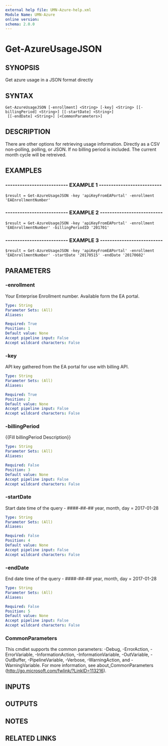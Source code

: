 ```yaml
---
external help file: UMN-Azure-help.xml
Module Name: UMN-Azure
online version: 
schema: 2.0.0
---
```


# Get-AzureUsageJSON

## SYNOPSIS
Get azure usage in a JSON format directly

## SYNTAX

```
Get-AzureUsageJSON [-enrollment] <String> [-key] <String> [[-billingPeriod] <String>] [[-startDate] <String>]
 [[-endDate] <String>] [<CommonParameters>]
```

## DESCRIPTION
There are other options for retrieving usage information.
Directly as a CSV non-polling, polling, or JSON.
If no billing period is included.
The current month cycle will be retreived.

## EXAMPLES

### -------------------------- EXAMPLE 1 --------------------------
```
$result = Get-AzureUsageJSON -key 'apiKeyFromEAPortal' -enrollment 'EAEnrollmentNumber'
```

### -------------------------- EXAMPLE 2 --------------------------
```
$result = Get-AzureUsageJSON -key 'apiKeyFromEAPortal' -enrollment 'EAEnrollmentNumber' -billingPeriodID '201701'
```

### -------------------------- EXAMPLE 3 --------------------------
```
$result = Get-AzureUsageJSON -key 'apiKeyFromEAPortal' -enrollment 'EAEnrollmentNumber' -startDate '20170515' -endDate '20170602'
```

## PARAMETERS

### -enrollment
Your Enterprise Enrollment number.
Available form the EA portal.

```yaml
Type: String
Parameter Sets: (All)
Aliases: 

Required: True
Position: 1
Default value: None
Accept pipeline input: False
Accept wildcard characters: False
```

### -key
API key gathered from the EA portal for use with billing API.

```yaml
Type: String
Parameter Sets: (All)
Aliases: 

Required: True
Position: 2
Default value: None
Accept pipeline input: False
Accept wildcard characters: False
```

### -billingPeriod
{{Fill billingPeriod Description}}

```yaml
Type: String
Parameter Sets: (All)
Aliases: 

Required: False
Position: 3
Default value: None
Accept pipeline input: False
Accept wildcard characters: False
```

### -startDate
Start date time of the query - ####-##-## year, month, day = 2017-01-28

```yaml
Type: String
Parameter Sets: (All)
Aliases: 

Required: False
Position: 4
Default value: None
Accept pipeline input: False
Accept wildcard characters: False
```

### -endDate
End date time of the query - ####-##-## year, month, day = 2017-01-28

```yaml
Type: String
Parameter Sets: (All)
Aliases: 

Required: False
Position: 5
Default value: None
Accept pipeline input: False
Accept wildcard characters: False
```

### CommonParameters
This cmdlet supports the common parameters: -Debug, -ErrorAction, -ErrorVariable, -InformationAction, -InformationVariable, -OutVariable, -OutBuffer, -PipelineVariable, -Verbose, -WarningAction, and -WarningVariable. For more information, see about_CommonParameters (http://go.microsoft.com/fwlink/?LinkID=113216).

## INPUTS

## OUTPUTS

## NOTES

## RELATED LINKS

